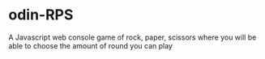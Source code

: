 # odin-RPS

A Javascript web console game of rock, paper, scissors where you will be able to choose the amount of round you can play
